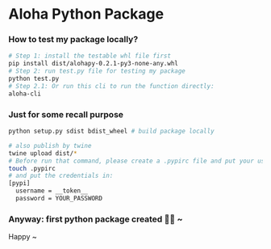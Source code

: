 # Aloha Python Package

### How to test my package locally?

```bash
# Step 1: install the testable whl file first
pip install dist/alohapy-0.2.1-py3-none-any.whl
# Step 2: run test.py file for testing my package
python test.py
# Step 2.1: Or run this cli to run the function directly:
aloha-cli
```

### Just for some recall purpose

```bash
python setup.py sdist bdist_wheel # build package locally

# also publish by twine
twine upload dist/*
# Before run that command, please create a .pypirc file and put your username and password into that file for twine to do upload credential verification process
touch .pypirc
# and put the credentials in:
[pypi]
  username = __token__
  password = YOUR_PASSWORD
```

### Anyway: first python package created 🚀🚀 ~

Happy ~
